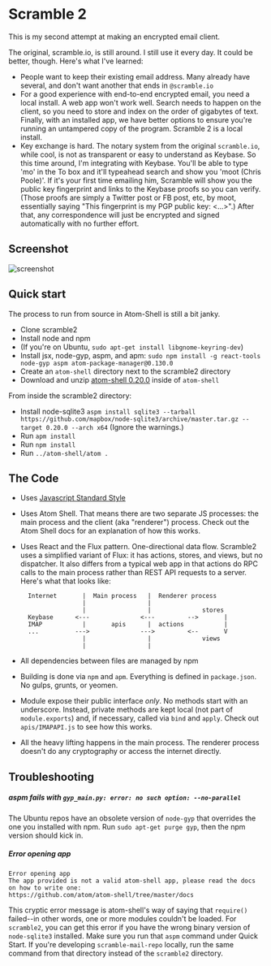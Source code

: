 # Scramble 2

This is my second attempt at making an encrypted email client.

The original, scramble.io, is still around. I still use it every day. It could be better, though. Here's what I've learned:
* People want to keep their existing email address. Many already have several, and don't want another that ends in `@scramble.io` 
* For a good experience with end-to-end encrypted email, you need a local install.
  A web app won't work well. Search needs to happen on the client, so you need to store and index on the order of gigabytes of text. 
  Finally, with an installed app, we have better options to ensure you're running an untampered copy of the program. Scramble 2 is a local install.
* Key exchange is hard. The notary system from the original `scramble.io`, while cool, is not as transparent or easy to understand as Keybase. So this time around, I'm integrating with Keybase. You'll be able to type 'mo' in the To box and it'll typeahead search and show you 'moot (Chris Poole)'. If it's your first time emailing him, Scramble will show you the public key fingerprint and links to the Keybase proofs so you can verify. (Those proofs are simply a Twitter post or FB post, etc, by moot, essentially saying "This fingerprint is my PGP public key: <...>".) After that, any correspondence will just be encrypted and signed automatically with no further effort.

## Screenshot

![screenshot](http://i.imgur.com/hG0OTSK.png)
 
## Quick start

The process to run from source in Atom-Shell is still a bit janky.

* Clone scramble2
* Install node and npm
* (If you're on Ubuntu, `sudo apt-get install libgnome-keyring-dev`)
* Install jsx, node-gyp, aspm, and apm: `sudo npm install -g react-tools node-gyp aspm atom-package-manager@0.130.0`
* Create an `atom-shell` directory next to the scramble2 directory
* Download and unzip [atom-shell 0.20.0](https://github.com/atom/atom-shell/releases/tag/v0.20.0) inside of `atom-shell`

From inside the scramble2 directory:
* Install node-sqlite3 `aspm install sqlite3 --tarball https://github.com/mapbox/node-sqlite3/archive/master.tar.gz --target 0.20.0 --arch x64`
  (Ignore the warnings.)
* Run `apm install`
* Run `npm install`
* Run `../atom-shell/atom .`


## The Code

* Uses [Javascript Standard Style](https://github.com/feross/standard)
* Uses Atom Shell. That means there are two separate JS processes: the main process and the client (aka "renderer") process. Check out the Atom Shell docs for an explanation of how this works.
* Uses React and the Flux pattern. One-directional data flow. Scramble2 uses a simplified variant of Flux: it has actions, stores, and views, but no dispatcher. It also differs from a typical web app in that actions do RPC calls to the main process rather than REST API requests to a server. Here's what that looks like:


        Internet       |  Main process   |  Renderer process
                       |                 | 
                       |                 |              stores
        Keybase      <---              <---         -->       | 
        IMAP           |       apis      |  actions           |
        ...          --->              --->         <--       V
                       |                 |              views 
                       |                 |


* All dependencies between files are managed by npm
* Building is done via `npm` and `apm`. Everything is defined in `package.json`. No gulps, grunts, or yeomen.
* Module expose their public interface *only*. No methods start with an underscore. Instead, private methods are kept local (not part of `module.exports`) and, if necessary, called via `bind` and `apply`. Check out `apis/IMAPAPI.js` to see how this works.
* All the heavy lifting happens in the main process. The renderer process doesn't do any cryptography or access the internet directly.

## Troubleshooting

##### aspm fails with `gyp_main.py: error: no such option: --no-parallel`

The Ubuntu repos have an obsolete version of `node-gyp` that overrides the one you installed with npm. Run `sudo apt-get purge gyp`, then the npm version should kick in.

##### Error opening app

    Error opening app
    The app provided is not a valid atom-shell app, please read the docs on how to write one:
    https://github.com/atom/atom-shell/tree/master/docs

This cryptic error message is atom-shell's way of saying that `require()` failed--in other words, one or more modules couldn't be loaded. For `scramble2`, you can get this error if you have the wrong binary version of `node-sqlite3` installed. Make sure you run that `aspm` command under Quick Start. If you're developing `scramble-mail-repo` locally, run the same command from that directory instead of the `scramble2` directory.
